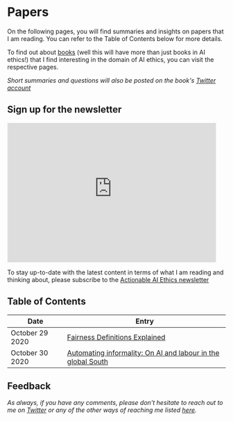 # Papers

On the following pages, you will find summaries and insights on papers that I am reading. You can refer to the Table of Contents below for more details.

To find out about [books](books.md) (well this will have more than just books in AI ethics!) that I find interesting in the domain of AI ethics, you can visit the respective pages.

*Short summaries and questions will also be posted on the book's [Twitter account](https://twitter.com/actionable_ai)*

## Sign up for the newsletter

<iframe src="https://actionableaiethics.substack.com/embed" width="480" height="320" style="border:1px solid #EEE; background:white;" frameborder="0" scrolling="no"></iframe>

To stay up-to-date with the latest content in terms of what I am reading and thinking about, please subscribe to the [Actionable AI Ethics newsletter](https://actionableaiethics.substack.com)

## Table of Contents

| Date  | Entry |
| ------------- | ------------- | 
|  October 29 2020 | [Fairness Definitions Explained](./fairness_definitions_explained.md)  |
|  October 30 2020 | [Automating informality: On AI and labour in the global South](./automating_informality.md)       |

## Feedback

*As always, if you have any comments, please don't hesitate to reach out to me on [Twitter](https://twitter.com/atg_abhishek) or any of the other ways of reaching me listed [here](https://atg-abhishek.github.io).* 